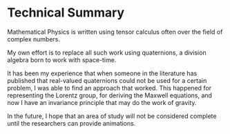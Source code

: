# Technical Summary

Mathematical Physics is written using tensor calculus often over the field of complex numbers.

My own effort is to replace all such work using quaternions, a division algebra born to work with space-time.

It has been my experience that when someone in the literature has published that real-valued quaternions could not be used for a certain problem, I was able to find an approach that worked. This happened for representing the Lorentz group, for deriving the Maxwell equations, and now I have an invariance principle that may do the work of gravity.

In the future, I hope that an area of study will not be considered complete until the researchers can provide animations.
